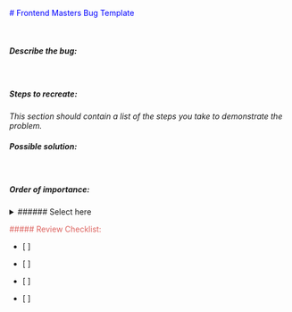 <span style="color:blue"># Frontend Masters Bug Template</span>

&nbsp;

##### Describe the bug:

&nbsp;

##### Steps to recreate:

_This section should contain a list of the steps you take to demonstrate the problem._
&nbsp;

##### Possible solution:

&nbsp;

##### Order of importance:

<details>
<summary>###### Select here</summary>
<ul><li>[ ] Urgent </li>  </ul>
<ul><li>[ ] Important</li></ul>
<ul><li>[ ] Can wait</li></ul>
<ul><li>[ ] Quick Fix</li></ul>
</details>

<span style="color:#dd625e">##### Review Checklist:</span>

<ul><li>[ ] </li></ul>
<ul><li>[ ] </li></ul>
<ul><li>[ ] </li></ul>
<ul><li>[ ] </li></ul>
